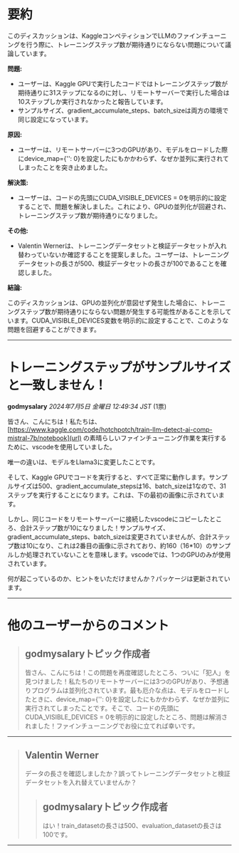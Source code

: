 # 要約 
このディスカッションは、KaggleコンペティションでLLMのファインチューニングを行う際に、トレーニングステップ数が期待通りにならない問題について議論しています。

**問題:**

* ユーザーは、Kaggle GPUで実行したコードではトレーニングステップ数が期待通りに31ステップになるのに対し、リモートサーバーで実行した場合は10ステップしか実行されなかったと報告しています。
* サンプルサイズ、gradient_accumulate_steps、batch_sizeは両方の環境で同じ設定になっています。

**原因:**

* ユーザーは、リモートサーバーに3つのGPUがあり、モデルをロードした際にdevice_map={'': 0}を設定したにもかかわらず、なぜか並列に実行されてしまったことを突き止めました。

**解決策:**

* ユーザーは、コードの先頭にCUDA_VISIBLE_DEVICES = 0を明示的に設定することで、問題を解決しました。これにより、GPUの並列化が回避され、トレーニングステップ数が期待通りになりました。

**その他:**

* Valentin Wernerは、トレーニングデータセットと検証データセットが入れ替わっていないか確認することを提案しました。ユーザーは、トレーニングデータセットの長さが500、検証データセットの長さが100であることを確認しました。

**結論:**

このディスカッションは、GPUの並列化が意図せず発生した場合に、トレーニングステップ数が期待通りにならない問題が発生する可能性があることを示しています。CUDA_VISIBLE_DEVICES変数を明示的に設定することで、このような問題を回避することができます。


---
# トレーニングステップがサンプルサイズと一致しません！

**godmysalary** *2024年7月5日 金曜日 12:49:34 JST* (1票)

皆さん、こんにちは！私たちは、[https://www.kaggle.com/code/hotchpotch/train-llm-detect-ai-comp-mistral-7b/notebook](url) の素晴らしいファインチューニング作業を実行するために、vscodeを使用していました。

唯一の違いは、モデルをLlama3に変更したことです。

そして、Kaggle GPUでコードを実行すると、すべて正常に動作します。サンプルサイズは500、gradient_accumulate_stepsは16、batch_sizeは1なので、31ステップを実行することになります。これは、下の最初の画像に示されています。

しかし、同じコードをリモートサーバーに接続したvscodeにコピーしたところ、合計ステップ数が10になりました！サンプルサイズ、gradient_accumulate_steps、batch_sizeは変更されていませんが、合計ステップ数は10になり、これは2番目の画像に示されており、約160（16*10）のサンプルしか処理されていないことを意味します。vscodeでは、1つのGPUのみが使用されています。

何が起こっているのか、ヒントをいただけませんか？パッケージは更新されています。

---
# 他のユーザーからのコメント

> ## godmysalaryトピック作成者
> 
> 皆さん、こんにちは！この問題を再度確認したところ、ついに「犯人」を見つけました！私たちのリモートサーバーには3つのGPUがあり、予想通りプログラムは並列化されています。最も厄介な点は、モデルをロードしたときに、device_map={'': 0}を設定したにもかかわらず、なぜか並列に実行されてしまったことです。そこで、コードの先頭にCUDA_VISIBLE_DEVICES = 0を明示的に設定したところ、問題は解消されました！ファインチューニングでお役に立てれば幸いです。
> 
> 
> 
---
> ## Valentin Werner
> 
> データの長さを確認しましたか？誤ってトレーニングデータセットと検証データセットを入れ替えていませんか？
> 
> 
> 
> > ## godmysalaryトピック作成者
> > 
> > はい！train_datasetの長さは500、evaluation_datasetの長さは100です。
> > 
> > 
> > 
---

